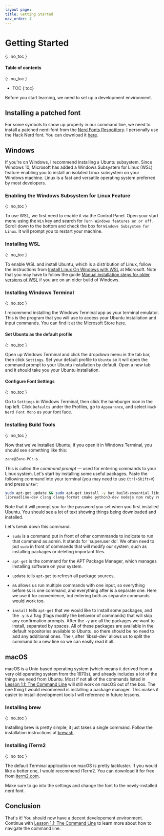 ```yaml
---
layout page:
title: Getting Started
nav_order: 1
---
```

# Getting Started
{: .no_toc }

#### Table of contents
{: .no_toc }
- TOC
{:toc}

Before you start learning, we need to set up a development environment.

## Installing a patched font

For some symbols to show up properly in our command line, we need to install a patched nerd-font from the [Nerd Fonts Respotitory](https://github.com/ryanoasis/nerd-fonts). I personally use the Hack Nerd font. You can download it [here](https://github.com/ryanoasis/nerd-fonts/blob/master/patched-fonts/Hack/Regular/complete/Hack%20Regular%20Nerd%20Font%20Complete%20Mono.ttf).

## Windows

If you're on Windows, I recommend installing a Ubuntu subsystem. Since Windows 10, Microsoft has added a Windows Subsystem for Linux (WSL) feature enabling you to install an isolated Linux subsystem on your Windows machine. Linux is a fast and versatile operating system preferred by most developers.

### Enabling the Windows Subsystem for Linux Feature
{: .no_toc }

To use WSL, we first need to enable it via the Control Panel. Open your start menu using the `Win` key and search for `Turn Windows features on or off`. Scroll down to the bottom and check the box for `Windows Subsystem for Linux`. It will prompt you to restart your machine.

### Installing WSL
{: .no_toc }

To enable WSL and install Ubuntu, which is a distribution of Linux, follow the instructions from [Install Linux On Windows with WSL](https://docs.microsoft.com/en-us/windows/wsl/install) at Microsoft. Note that you may have to follow the guide [Manual installation steps for older versions of WSL](https://docs.microsoft.com/en-us/windows/wsl/install-manual) if you are on an older build of Windows.

### Installing Windows Terminal
{: .no_toc }

I recommend installing the Windows Terminal app as your terminal emulator. This is the program that you will use to access your Ubuntu installation and input commands. You can find it at the Microsoft Store [here](https://apps.microsoft.com/store/detail/windows-terminal/9N0DX20HK701?hl=en-us&gl=US).

#### Set Ubuntu as the default profile
{: .no_toc }

Open up Windows Terminal and click the dropdown menu in the tab bar, then click `Settings`. Set your default profile to `Ubuntu` so it will open the command prompt to your Ubuntu installation by default. Open a new tab and it should take you your Ubuntu installation.

#### Configure Font Settings
{: .no_toc }

Go to `Settings` in Windows Terminal, then click the hamburger icon in the top left. Click `Defaults` under the Profiles, go to `Appearance`, and select `Hack Nerd Font Mono` as your font face.

### Installing Build Tools
{: .no_toc }

Now that we've installed Ubuntu, if you open it in Windows Terminal, you should see something like this:

```sh
zane@Zane-PC:~$ _
```

This is called the _command prompt_ — used for entering commands to your Linux system. Let's start by installing some useful packages. Paste the following command into your terminal (you may need to use `Ctrl+Shift+V`) and press `Enter`:

```sh
sudo apt-get update && sudo apt-get install -y bat build-essential libssl-dev \
libreadline-dev clang clang-format cmake python3-dev nodejs npm ruby ruby-dev
```

Note that it will prompt you for the password you set when you first installed Ubuntu. You should see a lot of text showing things being downloaded and installed.

Let's break down this command.

* `sudo` is a command put in front of other commmands to indicate to run that command as admin. It stands for 'superuser do'. We often need to put `sudo` in front of commands that will modify our system, such as installing packages or deleting important files.

* `apt-get` is the command for the APT Package Manager, which manages installing software on your system.

* `update` tells `apt-get` to refresh all package sources.

* `&&` allows us run multiple commands with one input, so everything before  `&&` is one command, and everything after is a separate one. Here we use it for convenience, but entering both as separate commands would work too.

* `install` tells `apt-get` that we would like to install some packages, and the `-y` is a flag (flags modify the behavior of commands) that will skip any confirmation prompts. After the `-y` are all the packages we want to install, separated by spaces. All of these packages are available in the default repositories available to Ubuntu, so there should be no need to add any additional ones. The `\` after 'libssl-dev' allows us to split the command to a new line so we can easily read it all.

## macOS

macOS is a Unix-based operating system (which means it derived from a very old operating system from the 1970s), and already includes a lot of the things we need from Ubuntu. Most if not all of the commands listed in [Lesson 1.1: The Command Line](../lessons/lesson_1/lesson_1_1.md) will still work on macOS out of the box. The one thing I would recommend is installing a package manager. This makes it easier to install development tools I will reference in future lessons.

### Installing brew
{: .no_toc }

Installing brew is pretty simple, it just takes a single command. Follow the installation instructions at [brew.sh](https://brew.sh).

### Installing iTerm2
{: .no_toc }

The default Terminal application on macOS is pretty lackluster. If you would like a better one, I would recommend iTerm2. You can download it for free from [iterm2.com](https://iterm2.com).

Make sure to go into the settings and change the font to the newly-installed nerd font.

## Conclusion

That's it! You should now have a decent developement environment. Continue with [Lesson 1.1: The Command Line](../lessons/lesson_1/lesson_1_1.md) to learn more about how to navigate the command line.
